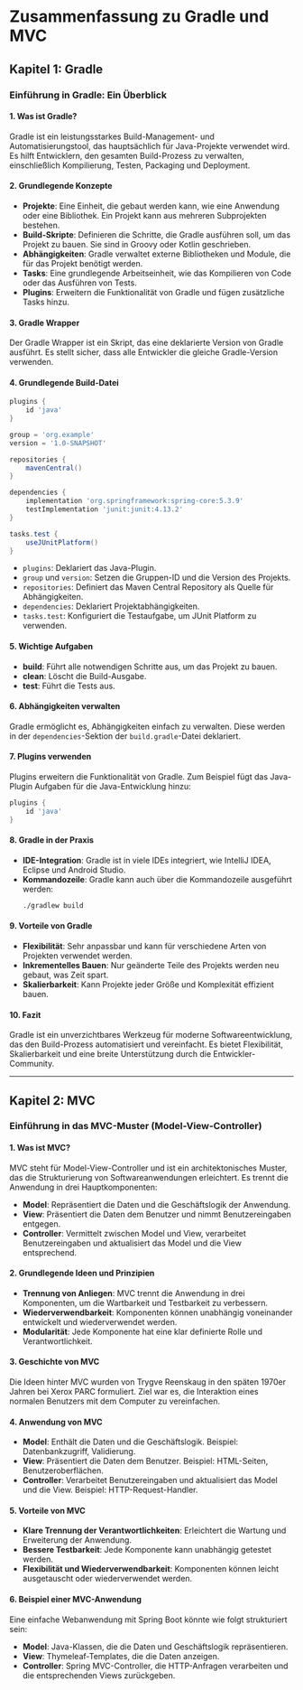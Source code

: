 # Zusammenfassung zu Gradle und MVC

## Kapitel 1: Gradle

### Einführung in Gradle: Ein Überblick

#### 1. Was ist Gradle?
Gradle ist ein leistungsstarkes Build-Management- und Automatisierungstool, das hauptsächlich für Java-Projekte verwendet wird. Es hilft Entwicklern, den gesamten Build-Prozess zu verwalten, einschließlich Kompilierung, Testen, Packaging und Deployment.

#### 2. Grundlegende Konzepte
- **Projekte**: Eine Einheit, die gebaut werden kann, wie eine Anwendung oder eine Bibliothek. Ein Projekt kann aus mehreren Subprojekten bestehen.
- **Build-Skripte**: Definieren die Schritte, die Gradle ausführen soll, um das Projekt zu bauen. Sie sind in Groovy oder Kotlin geschrieben.
- **Abhängigkeiten**: Gradle verwaltet externe Bibliotheken und Module, die für das Projekt benötigt werden.
- **Tasks**: Eine grundlegende Arbeitseinheit, wie das Kompilieren von Code oder das Ausführen von Tests.
- **Plugins**: Erweitern die Funktionalität von Gradle und fügen zusätzliche Tasks hinzu.

#### 3. Gradle Wrapper
Der Gradle Wrapper ist ein Skript, das eine deklarierte Version von Gradle ausführt. Es stellt sicher, dass alle Entwickler die gleiche Gradle-Version verwenden.

#### 4. Grundlegende Build-Datei
```groovy
plugins {
    id 'java'
}

group = 'org.example'
version = '1.0-SNAPSHOT'

repositories {
    mavenCentral()
}

dependencies {
    implementation 'org.springframework:spring-core:5.3.9'
    testImplementation 'junit:junit:4.13.2'
}

tasks.test {
    useJUnitPlatform()
}
```
- `plugins`: Deklariert das Java-Plugin.
- `group` und `version`: Setzen die Gruppen-ID und die Version des Projekts.
- `repositories`: Definiert das Maven Central Repository als Quelle für Abhängigkeiten.
- `dependencies`: Deklariert Projektabhängigkeiten.
- `tasks.test`: Konfiguriert die Testaufgabe, um JUnit Platform zu verwenden.

#### 5. Wichtige Aufgaben
- **build**: Führt alle notwendigen Schritte aus, um das Projekt zu bauen.
- **clean**: Löscht die Build-Ausgabe.
- **test**: Führt die Tests aus.

#### 6. Abhängigkeiten verwalten
Gradle ermöglicht es, Abhängigkeiten einfach zu verwalten. Diese werden in der `dependencies`-Sektion der `build.gradle`-Datei deklariert.

#### 7. Plugins verwenden
Plugins erweitern die Funktionalität von Gradle. Zum Beispiel fügt das Java-Plugin Aufgaben für die Java-Entwicklung hinzu:
```groovy
plugins {
    id 'java'
}
```

#### 8. Gradle in der Praxis
- **IDE-Integration**: Gradle ist in viele IDEs integriert, wie IntelliJ IDEA, Eclipse und Android Studio.
- **Kommandozeile**: Gradle kann auch über die Kommandozeile ausgeführt werden:
  ```bash
  ./gradlew build
  ```

#### 9. Vorteile von Gradle
- **Flexibilität**: Sehr anpassbar und kann für verschiedene Arten von Projekten verwendet werden.
- **Inkrementelles Bauen**: Nur geänderte Teile des Projekts werden neu gebaut, was Zeit spart.
- **Skalierbarkeit**: Kann Projekte jeder Größe und Komplexität effizient bauen.

#### 10. Fazit
Gradle ist ein unverzichtbares Werkzeug für moderne Softwareentwicklung, das den Build-Prozess automatisiert und vereinfacht. Es bietet Flexibilität, Skalierbarkeit und eine breite Unterstützung durch die Entwickler-Community.

---

## Kapitel 2: MVC

### Einführung in das MVC-Muster (Model-View-Controller)

#### 1. Was ist MVC?
MVC steht für Model-View-Controller und ist ein architektonisches Muster, das die Strukturierung von Softwareanwendungen erleichtert. Es trennt die Anwendung in drei Hauptkomponenten:
- **Model**: Repräsentiert die Daten und die Geschäftslogik der Anwendung.
- **View**: Präsentiert die Daten dem Benutzer und nimmt Benutzereingaben entgegen.
- **Controller**: Vermittelt zwischen Model und View, verarbeitet Benutzereingaben und aktualisiert das Model und die View entsprechend.

#### 2. Grundlegende Ideen und Prinzipien
- **Trennung von Anliegen**: MVC trennt die Anwendung in drei Komponenten, um die Wartbarkeit und Testbarkeit zu verbessern.
- **Wiederverwendbarkeit**: Komponenten können unabhängig voneinander entwickelt und wiederverwendet werden.
- **Modularität**: Jede Komponente hat eine klar definierte Rolle und Verantwortlichkeit.

#### 3. Geschichte von MVC
Die Ideen hinter MVC wurden von Trygve Reenskaug in den späten 1970er Jahren bei Xerox PARC formuliert. Ziel war es, die Interaktion eines normalen Benutzers mit dem Computer zu vereinfachen.

#### 4. Anwendung von MVC
- **Model**: Enthält die Daten und die Geschäftslogik. Beispiel: Datenbankzugriff, Validierung.
- **View**: Präsentiert die Daten dem Benutzer. Beispiel: HTML-Seiten, Benutzeroberflächen.
- **Controller**: Verarbeitet Benutzereingaben und aktualisiert das Model und die View. Beispiel: HTTP-Request-Handler.

#### 5. Vorteile von MVC
- **Klare Trennung der Verantwortlichkeiten**: Erleichtert die Wartung und Erweiterung der Anwendung.
- **Bessere Testbarkeit**: Jede Komponente kann unabhängig getestet werden.
- **Flexibilität und Wiederverwendbarkeit**: Komponenten können leicht ausgetauscht oder wiederverwendet werden.

#### 6. Beispiel einer MVC-Anwendung
Eine einfache Webanwendung mit Spring Boot könnte wie folgt strukturiert sein:
- **Model**: Java-Klassen, die die Daten und Geschäftslogik repräsentieren.
- **View**: Thymeleaf-Templates, die die Daten anzeigen.
- **Controller**: Spring MVC-Controller, die HTTP-Anfragen verarbeiten und die entsprechenden Views zurückgeben.
